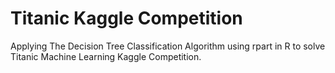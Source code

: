 # Titanic Kaggle Competition
Applying The Decision Tree Classification Algorithm using rpart  in R to solve Titanic Machine Learning Kaggle Competition. 
